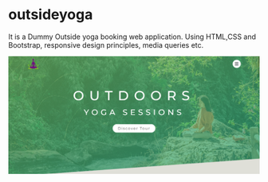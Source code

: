# outsideyoga
It is a Dummy Outside yoga booking web application.  Using HTML,CSS and Bootstrap, responsive design principles,  media queries etc.


![Images](./assets/images/yoga-snippet.png)